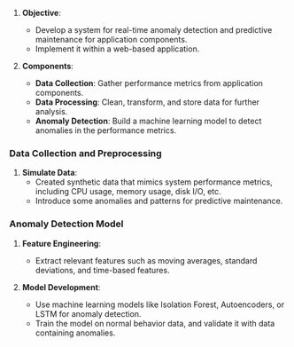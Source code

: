 1. **Objective**: 
   - Develop a system for real-time anomaly detection and predictive maintenance for application components.
   - Implement it within a web-based application.

2. **Components**:
   - **Data Collection**: Gather performance metrics from application components.
   - **Data Processing**: Clean, transform, and store data for further analysis.
   - **Anomaly Detection**: Build a machine learning model to detect anomalies in the performance metrics.

### Data Collection and Preprocessing
1. **Simulate Data**: 
   - Created synthetic data that mimics system performance metrics, including CPU usage, memory usage, disk I/O, etc.
   - Introduce some anomalies and patterns for predictive maintenance.


### Anomaly Detection Model
1. **Feature Engineering**:
   - Extract relevant features such as moving averages, standard deviations, and time-based features.
   
2. **Model Development**:
   - Use machine learning models like Isolation Forest, Autoencoders, or LSTM for anomaly detection.
   - Train the model on normal behavior data, and validate it with data containing anomalies.